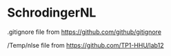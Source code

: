 # SchrodingerNL

.gitignore file from https://github.com/github/gitignore

/Temp/nlse file from https://github.com/TP1-HHU/lab12
